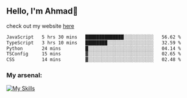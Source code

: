 
## Hello, I'm Ahmad👋

check out my website [here](https://ahmadalwi.com/)

<!--START_SECTION:waka-->

```txt
JavaScript   5 hrs 30 mins   ██████████████░░░░░░░░░░░   56.62 %
TypeScript   3 hrs 10 mins   ████████░░░░░░░░░░░░░░░░░   32.59 %
Python       24 mins         █░░░░░░░░░░░░░░░░░░░░░░░░   04.14 %
TSConfig     15 mins         ▓░░░░░░░░░░░░░░░░░░░░░░░░   02.65 %
CSS          14 mins         ▓░░░░░░░░░░░░░░░░░░░░░░░░   02.48 %
```

<!--END_SECTION:waka-->

### My arsenal:

[![My Skills](https://skillicons.dev/icons?i=js,ts,py,go,react,nextjs,svelte,nodejs,django,tailwind,html,css,sass,firebase,mongodb,postgres,mysql,redis,git,github,docker,vscode,figma,godot)](https://skillicons.dev)

